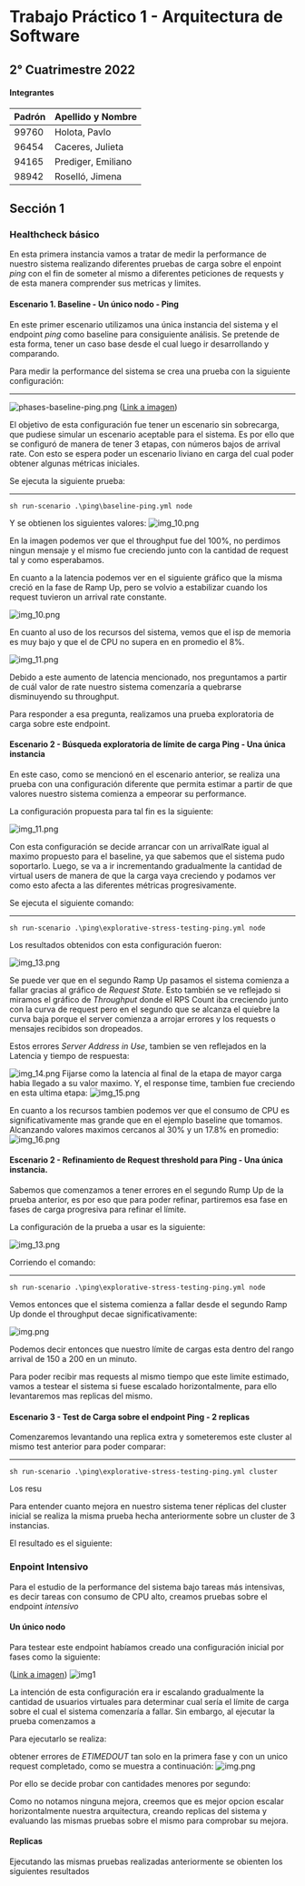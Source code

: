 # Trabajo Práctico 1 - Arquitectura de Software

## 2° Cuatrimestre 2022

#### Integrantes

| Padrón  | Apellido y Nombre   |
|---------|---------------------|
| 99760   | Holota, Pavlo       | 
| 96454   | Caceres, Julieta    |
| 94165   | Prediger, Emiliano  |
| 98942   | Roselló, Jimena     |

## Sección 1

### Healthcheck básico

En esta primera instancia vamos a tratar de medir la performance de nuestro sistema realizando diferentes pruebas
de carga sobre el enpoint *ping* con el fin de someter al mismo a diferentes peticiones de requests y de esta manera 
comprender sus metricas y limites.

#### Escenario 1. Baseline - Un único nodo - Ping

En este primer escenario utilizamos una única instancia del sistema y el endpoint *ping* como baseline para consiguiente
análisis. Se pretende de esta forma, tener un caso base desde el cual luego ir desarrollando y comparando.

Para medir la performance del sistema se crea una prueba con la siguiente configuración:

***
![phases-baseline-ping.png](img/ping/phases-baseline-ping.png)
([Link a imagen](img/ping/phases-baseline-ping.png))


El objetivo de esta configuración fue tener un escenario sin sobrecarga, que pudiese simular un escenario aceptable
para el sistema. Es por ello que se configuró de manera de tener 3 etapas, con números bajos de arrival rate. Con esto se espera poder un escenario liviano en carga del cual poder obtener algunas métricas
iniciales.


Se ejecuta la siguiente prueba:
***
    sh run-scenario .\ping\baseline-ping.yml node

Y se obtienen los siguientes valores:
![img_10.png](img/ping/throughput-baseline-ping.png)

En la imagen podemos ver que el throughput fue del 100%, no perdimos ningun mensaje y el mismo fue creciendo junto con 
la cantidad de request tal y como esperabamos.

En cuanto a la latencia podemos ver en el siguiente gráfico que la misma creció en la fase de Ramp Up, pero
se volvio a estabilizar cuando los request tuvieron un arrival rate constante.

![img_10.png](img/ping/latencia-baseline-ping.png)

En cuanto al uso de los recursos del sistema, vemos que el isp de memoria es muy bajo y que el de CPU no supera en
en promedio el 8%.

![img_11.png](img/ping/resources-baseline-ping.png)

Debido a este aumento de latencia mencionado, nos preguntamos a partir de cuál valor de rate nuestro sistema comenzaría 
a quebrarse disminuyendo su throughput.

Para responder a esa pregunta, realizamos una prueba exploratoria de carga sobre este endpoint.

#### Escenario 2 - Búsqueda exploratoria de límite de carga Ping - Una única instancia

En este caso, como se mencionó en el escenario anterior, se realiza una prueba con una configuración diferente que
permita estimar a partir de que valores nuestro sistema comienza a empeorar su performance. 

La configuración propuesta para tal fin es la siguiente:

![img_11.png](img/ping/stress-explorative-1.png)

Con esta configuración se decide arrancar con un arrivalRate igual al maximo propuesto para el baseline, ya que sabemos
que el sistema pudo soportarlo. Luego, se va a ir incrementando gradualmente la cantidad de virtual users de manera de
que la carga vaya creciendo y podamos ver como esto afecta a las diferentes métricas progresivamente.

Se ejecuta el siguiente comando:
***
    sh run-scenario .\ping\explorative-stress-testing-ping.yml node

Los resultados obtenidos con esta configuración fueron:

![img_13.png](img/ping/Throughput-ping-stress-1.png)

Se puede ver que en el segundo Ramp Up pasamos el sistema comienza a fallar gracias al gráfico de *Request State*. Esto
también se ve reflejado si miramos el gráfico de *Throughput* donde el RPS Count iba creciendo junto con la curva de request
pero en el segundo que se alcanza el quiebre la curva baja porque el server comienza a arrojar errores y los requests o
mensajes recibidos son dropeados.

Estos errores *Server Address in Use*, tambien se ven reflejados en la Latencia y tiempo de respuesta:

![img_14.png](img/ping/latency-stress-1.png)
Fijarse como la latencia al final de la etapa de mayor carga habia llegado a su valor maximo. Y, el response time, tambien
fue creciendo en esta ultima etapa:
![img_15.png](img/ping/response_time_ping1.png)

En cuanto a los recursos tambien podemos ver que el consumo de CPU es significativamente mas grande que en el ejemplo 
baseline que tomamos. Alcanzando valores maximos cercanos al 30% y un 17.8% en promedio:
![img_16.png](img/resourse-ping-stress-1/img_16.png)

#### Escenario 2 - Refinamiento de Request threshold para Ping - Una única instancia.

Sabemos que comenzamos a tener errores en el segundo Rump Up de la prueba anterior, es por eso que para poder refinar, 
partiremos esa fase en fases de carga progresiva para refinar el límite.

La configuración de la prueba a usar es la siguiente:

![img_13.png](img/ping/refinamiento-stress-2.png)

Corriendo el comando:

***
    sh run-scenario .\ping\explorative-stress-testing-ping.yml node

Vemos entonces que el sistema comienza a fallar desde el segundo Ramp Up donde el throughput decae significativamente:

![img.png](img/trhoghput-stress-ping-2/img.png)

Podemos decir entonces que nuestro límite de cargas esta dentro del rango arrival de 150 a 200 en un minuto.

Para poder recibir mas requests al mismo tiempo que este limite estimado, vamos a testear el sistema si fuese escalado
horizontalmente, para ello levantaremos mas replicas del mismo.

#### Escenario 3 - Test de Carga sobre el endpoint Ping - 2 replicas

Comenzaremos levantando una replica extra y someteremos este cluster al mismo test anterior para poder comparar:

***
    sh run-scenario .\ping\explorative-stress-testing-ping.yml cluster

Los resu


Para entender cuanto mejora en nuestro sistema tener réplicas del cluster inicial se realiza la misma prueba hecha 
anteriormente sobre un cluster de 3 instancias.

El resultado es el siguiente:




### Enpoint Intensivo

Para el estudio de la performance del sistema bajo tareas más intensivas, es decir tareas con consumo de CPU alto, 
creamos pruebas sobre el endpoint *intensivo*


#### Un único nodo

Para testear este endpoint habíamos creado una configuración inicial por fases como la siguiente:

([Link a imagen](img/phases-load-testing-intesivo1.png))
![img1](img/phases-load-testing-intesivo1.png)

La intención de esta configuración era ir escalando gradualmente la cantidad de usuarios virtuales para determinar cual
sería el límite de carga sobre el cual el sistema comenzaría a fallar. Sin embargo, al ejecutar la prueba comenzamos a

Para ejecutarlo se realiza:



obtener errores de *ETIMEDOUT* tan solo en la primera fase y con un unico request completado, como se muestra a continuación:
![img.png](img/error-intensivo-un-solo-nodo-1.png)


Por ello se decide probar con cantidades menores por segundo:




Como no notamos ninguna mejora, creemos que es mejor opcion escalar horizontalmente nuestra arquitectura, creando replicas
del sistema y evaluando las mismas pruebas sobre el mismo para comprobar su mejora.


#### Replicas

Ejecutando las mismas pruebas realizadas anteriormente se obienten los siguientes resultados







